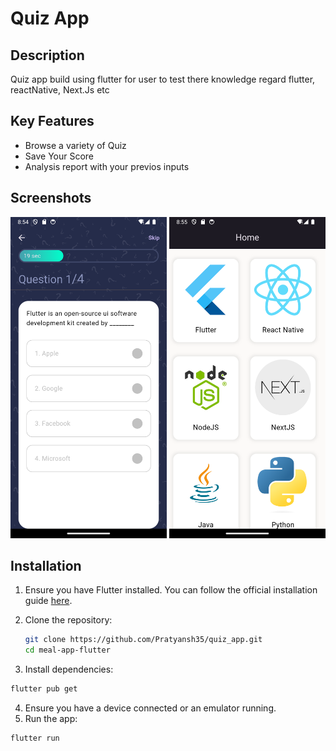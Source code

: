 # Quiz App

## Description
Quiz app build using flutter for user to test there knowledge regard flutter, reactNative, Next.Js etc

## Key Features

- Browse a variety of Quiz
- Save Your Score
- Analysis report with your previos inputs

## Screenshots
<img width="250" src="https://github.com/Pratyansh35/quiz_app/blob/main/assets/images/1st.png">

<img width="250" src="https://github.com/Pratyansh35/quiz_app/blob/main/assets/images/2nd.png">


## Installation

1. Ensure you have Flutter installed. You can follow the official installation guide [here](https://flutter.dev/docs/get-started/install).

2. Clone the repository:

   ```sh
   git clone https://github.com/Pratyansh35/quiz_app.git
   cd meal-app-flutter
   ```
3. Install dependencies:

  ```sh
  flutter pub get
  ```

4. Ensure you have a device connected or an emulator running.
5. Run the app:

  ```sh
  flutter run
  ```